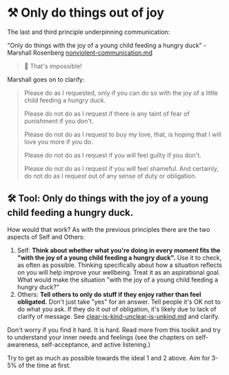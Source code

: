# ⚒ Only do things out of joy

The last and third principle underpinning communication:

"Only do things with the joy of a young child feeding a hungry duck" - Marshall Rosenberg [nonviolent-communication.md](../references/nonviolent-communication.md "mention")

> 🦝 That's impossible!

Marshall goes on to clarify:

> Please do as I requested, only if you can do so with the joy of a little child feeding a hungry duck.&#x20;
>
> Please do not do as I request if there is any taint of fear of punishment if you don't.&#x20;
>
> Please do not do as I request to buy my love, that, is hoping that I will love you more if you do.&#x20;
>
> Please do not do as I request if you will feel guilty if you don't.&#x20;
>
> Please do not do as I request if you will feel shameful. And certainly, do not do as I request out of any sense of duty or obligation.

## 🛠 Tool: Only do things with the joy of a young child feeding a hungry duck.

How would that work? As with the previous principles there are the two aspects of Self and Others:

1. Self: **Think about whether what you're doing in every moment fits the "with the joy of a young child feeding a hungry duck".** Use it to check, as often as possible. Thinking specifically about how a situation reflects on you will help improve your wellbeing. Treat it as an aspirational goal. What would make the situation "with the joy of a young child feeding a hungry duck?"
2. Others: **Tell others to only do stuff if they enjoy rather than feel obligated.** Don't just take "yes" for an answer. Tell people it's OK not to do what you ask. If they do it out of obligation, it's likely due to lack of clarify of message. See [clear-is-kind-unclear-is-unkind.md](clear-is-kind-unclear-is-unkind.md "mention") and clarify.

Don't worry if you find it hard. It is hard. Read more from this toolkit and try to understand your inner needs and feelings (see the chapters on self-awareness, self-acceptance, and active listening.)

Try to get as much as possible towards the ideal 1 and 2 above. Aim for 3-5% of the time at first.
